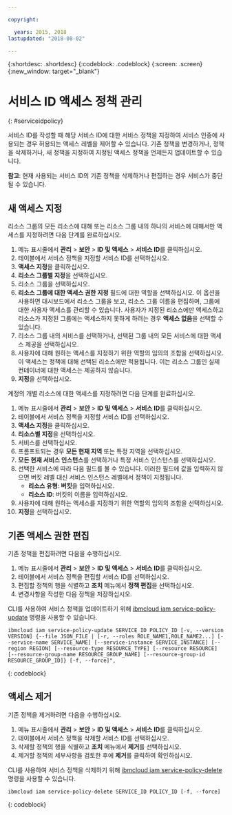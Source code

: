 ```yaml
---

copyright:

  years: 2015, 2018
lastupdated: "2018-08-02"

---
```


{:shortdesc: .shortdesc}
{:codeblock: .codeblock}
{:screen: .screen}
{:new_window: target="_blank"}

# 서비스 ID 액세스 정책 관리
{: #serviceidpolicy}

서비스 ID를 작성할 때 해당 서비스 ID에 대한 서비스 정책을 지정하여 서비스 인증에 사용되는 경우 허용되는 액세스 레벨을 제어할 수 있습니다. 기존 정책을 변경하거나, 정책을 삭제하거나, 새 정책을 지정하여 지정된 액세스 정책을 언제든지 업데이트할 수 있습니다.

**참고**: 현재 사용되는 서비스 ID의 기존 정책을 삭제하거나 편집하는 경우 서비스가 중단될 수 있습니다.

## 새 액세스 지정

리소스 그룹의 모든 리소스에 대해 또는 리소스 그룹 내의 하나의 서비스에 대해서만 액세스를 지정하려면 다음 단계를 완료하십시오.

1. 메뉴 표시줄에서 **관리** &gt; **보안** &gt; **ID 및 액세스** &gt; **서비스 ID**를 클릭하십시오.
2. 테이블에서 서비스 정책을 지정할 서비스 ID를 선택하십시오.
3. **액세스 지정**을 클릭하십시오.
4. **리소스 그룹별 지정**을 선택하십시오.
5. 리소스 그룹을 선택하십시오.
6. **리소스 그룹에 대한 액세스 권한 지정** 필드에 대한 역할을 선택하십시오. 이 옵션을 사용하면 대시보드에서 리소스 그룹을 보고, 리소스 그룹 이름을 편집하며, 그룹에 대한 사용자 액세스를 관리할 수 있습니다. 사용자가 지정된 리소스에만 액세스하고 리소스가 지정된 그룹에는 액세스하지 못하게 하려는 경우 **액세스 없음**을 선택할 수 있습니다.
7. 리소스 그룹 내의 서비스를 선택하거나, 선택된 그룹 내의 모든 서비스에 대한 액세스 제공을 선택하십시오.
8. 사용자에 대해 원하는 액세스를 지정하기 위한 역할의 임의의 조합을 선택하십시오. 이 액세스는 정책에 대해 선택된 리소스에만 적용됩니다. 이는 리소스 그룹인 실제 컨테이너에 대한 액세스는 제공하지 않습니다.
9. **지정**을 선택하십시오.

계정의 개별 리소스에 대한 액세스를 지정하려면 다음 단계를 완료하십시오.

1. 메뉴 표시줄에서 **관리** &gt; **보안** &gt; **ID 및 액세스** &gt; **서비스 ID**를 클릭하십시오.
2. 테이블에서 서비스 정책을 지정할 서비스 ID를 선택하십시오.
3. **액세스 지정**을 클릭하십시오.
4. **리소스별 지정**을 선택하십시오.
5. 서비스를 선택하십시오.
6. 프롬프트되는 경우 **모든 현재 지역** 또는 특정 지역을 선택하십시오.
7. **모든 현재 서비스 인스턴스**를 선택하거나 특정 서비스 인스턴스를 선택하십시오.
8. 선택한 서비스에 따라 다음 필드를 볼 수 있습니다. 이러한 필드에 값을 입력하지 않으면 버킷 레벨 대신 서비스 인스턴스 레벨에서 정책이 지정됩니다.
    * **리소스 유형**: **버킷**을 입력하십시오.
    * **리소스 ID**: 버킷의 이름을 입력하십시오.
9. 사용자에 대해 원하는 액세스를 지정하기 위한 역할의 임의의 조합을 선택하십시오.
10. **지정**을 선택하십시오.



## 기존 액세스 권한 편집

기존 정책을 편집하려면 다음을 수행하십시오.

1. 메뉴 표시줄에서 **관리** &gt; **보안** &gt; **ID 및 액세스** &gt; **서비스 ID**를 클릭하십시오.
2. 테이블에서 서비스 정책을 편집할 서비스 ID를 선택하십시오.
3. 편집할 정책의 행을 식별하고 **조치** 메뉴에서 **정책 편집**을 선택하십시오.
4. 변경사항을 작성한 다음 정책을 저장하십시오.

CLI를 사용하여 서비스 정책을 업데이트하기 위해 [ibmcloud iam service-policy-update](/docs/cli/reference/ibmcloud/cli_api_policy.html#ibmcloud_iam_service_policy_update) 명령을 사용할 수 있습니다. 
```
ibmcloud iam service-policy-update SERVICE_ID POLICY_ID [-v, --version VERSION] {--file JSON_FILE | [-r, --roles ROLE_NAME1,ROLE_NAME2...] [--service-name SERVICE_NAME] [--service-instance SERVICE_INSTANCE] [--region REGION] [--resource-type RESOURCE_TYPE] [--resource RESOURCE] [--resource-group-name RESOURCE_GROUP_NAME] [--resource-group-id RESOURCE_GROUP_ID]} [-f, --force]",
```
{: codeblock}

## 액세스 제거

기존 정책을 제거하려면 다음을 수행하십시오.

1. 메뉴 표시줄에서 **관리** &gt; **보안** &gt; **ID 및 액세스** &gt; **서비스 ID**를 클릭하십시오.
2. 테이블에서 서비스 정책을 삭제할 서비스 ID를 선택하십시오.
3. 삭제할 정책의 행을 식별하고 **조치** 메뉴에서 **제거**를 선택하십시오.
4. 제거할 정책의 세부사항을 검토한 후에 **제거**를 클릭하여 확인하십시오.

CLI를 사용하여 서비스 정책을 삭제하기 위해 [ibmcloud iam service-policy-delete](/docs/cli/reference/ibmcloud/cli_api_policy.html#ibmcloud_iam_service_policy_delete) 명령을 사용할 수 있습니다. 
```
ibmcloud iam service-policy-delete SERVICE_ID POLICY_ID [-f, --force]
```
{: codeblock}
